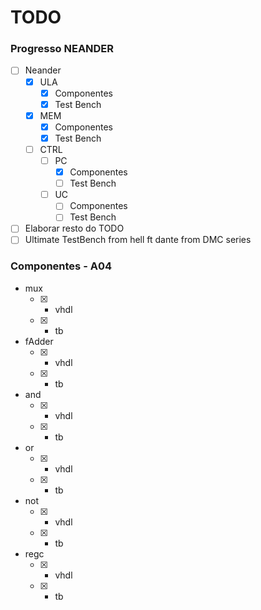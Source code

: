 # TODO

### Progresso NEANDER

* [ ] Neander
	* [X] ULA
		* [X] Componentes
		* [X] Test Bench
	* [X] MEM
		* [X] Componentes
		* [X] Test Bench
	* [ ] CTRL
		* [ ] PC
			* [X] Componentes
			* [ ] Test Bench
		* [ ] UC
			* [ ] Componentes
			* [ ] Test Bench
* [ ] Elaborar resto do TODO
* [ ] Ultimate TestBench from hell ft dante from DMC series

### Componentes - A04

* mux
	* [X] - vhdl
	* [X] - tb
* fAdder
	* [X] - vhdl
	* [X] - tb
* and
	* [X] - vhdl
	* [X] - tb
* or
	* [X] - vhdl
	* [X] - tb
* not
	* [X] - vhdl
	* [X] - tb
* regc
	* [X] - vhdl
	* [X] - tb
